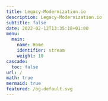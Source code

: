 ```yaml
---
title: Legacy-Modernization.io
description: Legacy-Modernization.io
subtitle: false
date: 2022-02-12T13:35:18+01:00
menu:
  main:
    name: Home
    identifier: stream
    weight: 10
cascade:
  toc: false
url: /
math: true
mermaid: true
featured: /og-default.svg
---
```

